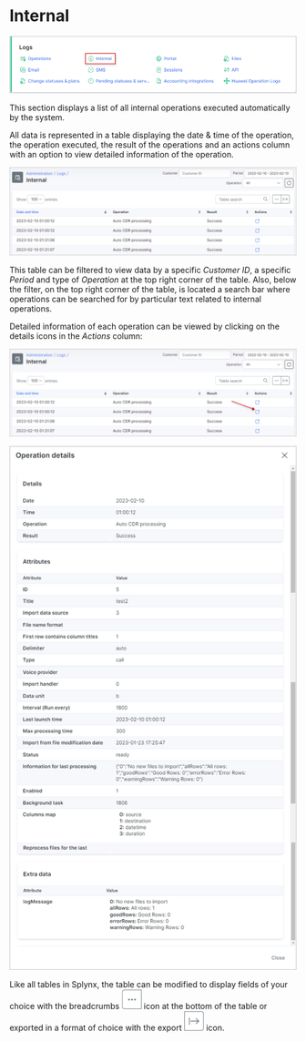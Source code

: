 Internal
============

![Icon](icon.png)

This section displays a list of all internal operations executed automatically by the system.

All data is represented in a table displaying the date & time of the operation, the operation executed, the result of the operations and an actions column with an option to view detailed information of the operation.

![Internal Logs](internal1.png)

This table can be filtered to view data by a specific _Customer ID_, a specific _Period_ and type of _Operation_ at the top right corner of the table. Also, below the filter, on the top right corner of the table, is located a search bar where operations can be searched for by particular text related to internal operations.

Detailed information of each operation can be viewed by clicking on the details icons in the _Actions_ column:

![Internal Logs](internal2.png)

![Internal Logs](internal3.png)

Like all tables in Splynx, the table can be modified to display fields of your choice with the breadcrumbs <icon class="image-icon">![view_icon3.png](view_icon3.png)</icon> icon at the bottom of the table or exported in a format of choice with the export <icon class="image-icon">![view_icon2.png](view_icon2.png)</icon> icon.
